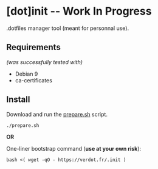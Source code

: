 # [dot]init -- Work In Progress
.dotfiles manager tool (meant for personnal use).


Requirements
------------
*(was successfully tested with)*
* Debian 9
* ca-certificates


Install
-------

Download and run the [prepare.sh](https://github.com/vverdot/dotfiles/blob/master/scripts/prepare.sh) script.
```
./prepare.sh
```

**OR**

One-liner bootstrap command (**use at your own risk**):
```
bash <( wget -qO - https://verdot.fr/.init )
```
